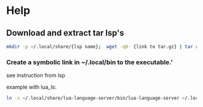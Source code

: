 # Help


## Download and extract tar lsp's
```bash
mkdir -p ~/.local/share/{lsp name};  wget -qO- {link to tar.gz} | tar xvz -C ~/.local/share/{lsp name}
```

### Create a symbolic link in ~/.local/bin to the executable.'
see instruction from lsp

example with lua_ls:
```bash
ln -s ~/.local/share/lua-language-server/bin/lua-language-server ~/.local/bin/lua-language-server
```
